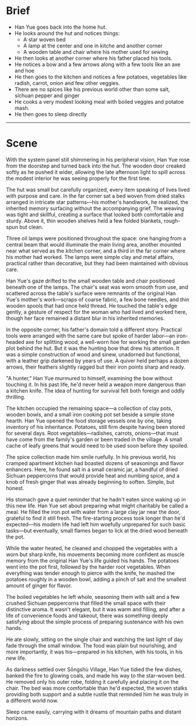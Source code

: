 # Brief
- Han Yue goes back into the home hut.
- He looks around the hut and notices things: 
    - A star woven bed 
    - A lamp at the center and one in kitche and another corner
    - A wooden table and chair where his mother used for sewing
- He then looks at another corner where his father placed his tools.
- He notices a bow and a few arrows along with a few tools like an axe and hoe
- He then goes to the kitchen and notices a few potatoes, vegetables like radish, carrot, onion and few other veggies. 
- There are no spices like his previous world other than some salt, sichuan pepper and ginger
- He cooks a very modest looking meal with boiled veggies and potatoe mash. 
- He then goes to sleep directly
---

# Scene

With the system panel still shimmering in his peripheral vision, Han Yue rose from the doorstep and turned back into the hut. The wooden door creaked softly as he pushed it wider, allowing the late afternoon light to spill across the modest interior he was seeing properly for the first time.

The hut was small but carefully organized, every item speaking of lives lived with purpose and care. In the far corner sat a bed woven from dried stalks arranged in intricate star patterns—his mother's handiwork, he realized, the inherited memory surfacing without the accompanying grief. The weaving was tight and skillful, creating a surface that looked both comfortable and sturdy. Above it, thin wooden shelves held a few folded blankets, rough-spun but clean.

Three oil lamps were positioned throughout the space: one hanging from a central beam that would illuminate the main living area, another mounted near what served as the kitchen corner, and a third in the far corner where his mother had worked. The lamps were simple clay and metal affairs, practical rather than decorative, but they had been maintained with obvious care.

Han Yue's gaze drifted to the small wooden table and chair positioned beneath one of the lamps. The chair's seat was worn smooth from use, and scattered across the table's surface were remnants of the original Han Yue's mother's work—scraps of coarse fabric, a few bone needles, and thin wooden spools that had once held thread. He touched the table's edge gently, a gesture of respect for the woman who had lived and worked here, though her face remained a distant blur in his inherited memories.

In the opposite corner, his father's domain told a different story. Practical tools were arranged with the same care but spoke of harder labor—an iron-headed axe for splitting wood, a well-worn hoe for working the small garden plot behind the hut. But it was the hunting bow that drew his attention. It was a simple construction of wood and sinew, unadorned but functional, with a leather grip darkened by years of use. A quiver held perhaps a dozen arrows, their feathers slightly ragged but their iron points sharp and ready.

"A hunter," Han Yue murmured to himself, examining the bow without touching it. In his past life, he'd never held a weapon more dangerous than a kitchen knife. The idea of hunting for survival felt both foreign and oddly thrilling.

The kitchen occupied the remaining space—a collection of clay pots, wooden bowls, and a small iron cooking pot set beside a simple stone hearth. Han Yue opened the food storage vessels one by one, taking inventory of his inheritance. Potatoes, still firm despite having been stored for several days. Root vegetables—radishes, carrots, onions—that must have come from the family's garden or been traded in the village. A small cache of leafy greens that would need to be used soon before they spoiled.

The spice collection made him smile ruefully. In his previous world, his cramped apartment kitchen had boasted dozens of seasonings and flavor enhancers. Here, he found salt in a small ceramic jar, a handful of dried Sichuan peppercorns that would provide heat and numbing spice, and a knob of fresh ginger that was already beginning to soften. Simple, but honest.

His stomach gave a quiet reminder that he hadn't eaten since waking up in this new life. Han Yue set about preparing what might charitably be called a meal. He filled the iron pot with water from a large clay jar near the door, grateful to find it still fresh. The fire-starting process took longer than he'd expected—his modern life had left him woefully unprepared for such basic tasks—but eventually, small flames began to lick at the dried wood beneath the pot.

While the water heated, he cleaned and chopped the vegetables with a worn but sharp knife, his movements becoming more confident as muscle memory from the original Han Yue's life guided his hands. The potatoes went into the pot first, followed by the harder root vegetables. When everything was tender enough to pierce with the knife, he mashed the potatoes roughly in a wooden bowl, adding a pinch of salt and the smallest amount of ginger for flavor.

The boiled vegetables he left whole, seasoning them with salt and a few crushed Sichuan peppercorns that filled the small space with their distinctive aroma. It wasn't elegant, but it was warm and filling, and after a life of convenience foods and takeout, there was something deeply satisfying about the simple process of preparing sustenance with his own hands.

He ate slowly, sitting on the single chair and watching the last light of day fade through the small window. The food was plain but nourishing, and more importantly, it was his—prepared in his kitchen, with his tools, in his new life.

As darkness settled over Sōngshù Village, Han Yue tidied the few dishes, banked the fire to glowing coals, and made his way to the star-woven bed. He removed only his outer robe, folding it carefully and placing it on the chair. The bed was more comfortable than he'd expected, the woven stalks providing both support and a subtle rustle that reminded him he was truly in a different world now.

Sleep came easily, carrying with it dreams of mountain paths and distant horizons.
